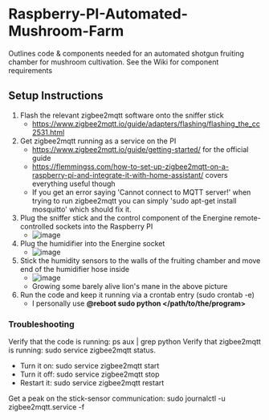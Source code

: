 # Raspberry-PI-Automated-Mushroom-Farm
 Outlines code &amp; components needed for an automated shotgun fruiting chamber for mushroom cultivation. See the Wiki for component requirements
 
 ## Setup Instructions

1. Flash the relevant zigbee2mqtt software onto the sniffer stick
   * https://www.zigbee2mqtt.io/guide/adapters/flashing/flashing_the_cc2531.html
3. Get zigbee2mqtt running as a service on the PI 
   * https://www.zigbee2mqtt.io/guide/getting-started/ for the official guide
   * https://flemmingss.com/how-to-set-up-zigbee2mqtt-on-a-raspberry-pi-and-integrate-it-with-home-assistant/ covers everything useful though
   * If you get an error saying 'Cannot connect to MQTT server!' when trying to run zigbee2mqtt you can simply 'sudo apt-get install mosquitto' which should fix it.
3. Plug the sniffer stick and the control component of the Energine remote-controlled sockets into the Raspberry PI
   * ![image](https://user-images.githubusercontent.com/38185772/170876467-03635355-fdff-4a28-9520-27e27a8f486b.png)
4. Plug the humidifier into the Energine socket
   * ![image](https://user-images.githubusercontent.com/38185772/170876691-da3c4ca3-801a-41d6-8c4d-21e215cf7821.png)
5. Stick the humidity sensors to the walls of the fruiting chamber and move end of the humidifier hose inside
   * ![image](https://user-images.githubusercontent.com/38185772/170876885-0f9b8b4e-6cd1-4f87-aedc-775f2518df09.png)
   * Growing some barely alive lion's mane in the above picture
6. Run the code and keep it running via a crontab entry (sudo crontab -e)
   * I personally use **@reboot sudo python </path/to/the/program>**

### Troubleshooting
Verify that the code is running: ps aux | grep python
Verify that zigbee2mqtt is running: sudo service zigbee2mqtt status.
* Turn it on: sudo service zigbee2mqtt start
* Turn it off: sudo service zigbee2mqtt stop
* Restart it: sudo service zigbee2mqtt restart

Get a peak on the stick-sensor communication: sudo journalctl -u zigbee2mqtt.service -f




